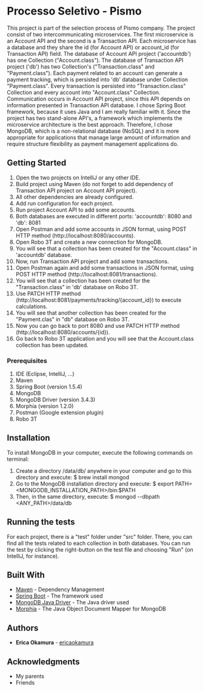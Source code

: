 # Processo Seletivo - Pismo

This project is part of the selection process of Pismo company.
The project consist of two intercommunicating microservices.
The first microservice is an Account API and the second is a Transaction API.
Each microservice has a database and they share the id (for Account API) or account_id (for Transaction API) field.
The database of Account API project ('accountdb') has one Collection ("Account.class").
The database of Transaction API project ('db') has two Collection's ("Transaction.class" and "Payment.class").
Each payment related to an account can generate a payment tracking, which is persisted into 'db' database under Collection "Payment.class".
Every transaction is persisted into "Transaction.class" Collection and every account into "Account.class" Collection.
Communication occurs in Account API project, since this API depends on information presented in Transaction API database.
I chose Spring Boot framework, because it uses Java and I am really familiar with it.
Since the project has two stand-alone API's, a framework which implements the microservice architecture is the best approach.
Therefore, I chose MongoDB, which is a non-relational database (NoSQL) and it is more appropriate for applications that manage large amount of information and require structure flexibility as payment management applications do.


## Getting Started

1. Open the two projects on IntelliJ or any other IDE.
2. Build project using Maven (do not forget to add dependency of Transaction API project on Account API project).
3. All other dependencies are already configured.
4. Add run configuration for each project. 
5. Run project Account API to add some accounts.
6. Both databases are executed in different ports: 'accountdb': 8080 and 'db': 8081
7. Open Postman and add some accounts in JSON format, using POST HTTP method (http://localhost:8080/accounts).
8. Open Robo 3T and create a new connection for MongoDB.
9. You will see that a collection has been created for the "Account.class" in 'accountdb' database.
10. Now, run Transaction API project and add some transactions.
11. Open Postman again and add some transactions in JSON format, using POST HTTP method (http://localhost:8081/transactions).
12. You will see that a collection has been created for the "Transaction.class" in 'db' database on Robo 3T.
13. Use PATCH HTTP method (http://localhost:8081/payments/tracking/{account_id}) to execute calculations.
14. You will see that another collection has been created for the "Payment.clas" in "db" database on Robo 3T.
15. Now you can go back to port 8080 and use PATCH HTTP method (http://localhost:8080/accounts/{id}).
16. Go back to Robo 3T application and you will see that the Account.class collection has been updated.


### Prerequisites

1. IDE (Eclipse, IntelliJ, ...)
2. Maven
3. Spring Boot (version 1.5.4)
4. MongoDB
5. MongoDB Driver (version 3.4.3)
6. Morphia (version 1.2.0)
7. Postman (Google extension plugin)
8. Robo 3T

## Installation

To install MongoDB in your computer, execute the following commands on terminal:


1. Create a directory /data/db/ anywhere in your computer and go to this directory and execute: $ brew install mongod
2. Go to the MongoDB installation directory and execute: $ export PATH=<MONGODB_INSTALLATION_PATH>/bin:$PATH
3. Then, in the same directory, execute: $ mongod --dbpath <ANY_PATH>/data/db

## Running the tests

For each project, there is a "test" folder under "src" folder.
There, you can find all the tests related to each collection in both databases.
You can run the test by clicking the right-button on the test file and choosing "Run" (on IntelliJ, for instance).



## Built With

* [Maven](https://maven.apache.org/) - Dependency Management
* [Spring Boot](https://projects.spring.io/spring-boot/) - The framework used
* [MongoDB Java Driver](https://mongodb.github.io/mongo-java-driver/) - The Java driver used
* [Morphia](https://mongodb.github.io/morphia/) - The Java Object Document Mapper for MongoDB


## Authors

* **Erica Okamura** - [ericaokamura](https://github.com/ericaokamura/)


## Acknowledgments

* My parents
* Friends

